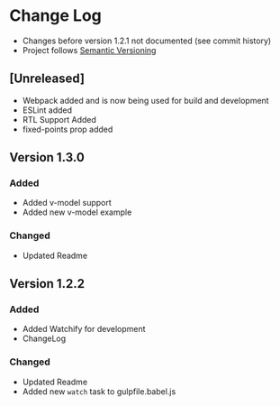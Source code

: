 # Change Log
- Changes before version 1.2.1 not documented (see commit history)
- Project follows [Semantic Versioning](http://semver.org/)

## [Unreleased]

- Webpack added and is now being used for build and development
- ESLint added
- RTL Support Added
- fixed-points prop added

## Version 1.3.0

### Added
- Added v-model support
- Added new v-model example

### Changed

- Updated Readme


## Version 1.2.2

### Added
- Added Watchify for development
- ChangeLog

### Changed

- Updated Readme
- Added new `watch` task to gulpfile.babel.js


